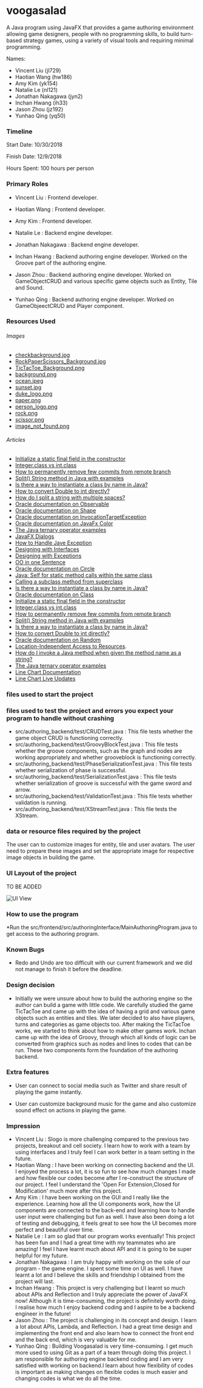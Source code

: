 # voogasalad

A Java program using JavaFX that provides a game authoring environment allowing game designers, people with no programming skills, to build turn-based strategy games, using a variety of visual tools and requiring minimal programming.

Names:

* Vincent Liu (jl729)
* Haotian Wang (hw186)
* Amy Kim (yk154)
* Natalie Le (nl121)
* Jonathan Nakagawa (jyn2)
* Inchan Hwang (ih33)
* Jason Zhou (jz192)
* Yunhao Qing (yq50)


### Timeline

Start Date: 10/30/2018

Finish Date: 12/9/2018

Hours Spent: 100 hours per person

### Primary Roles

* Vincent Liu : Frontend developer. <Add description here>
* Haotian Wang : Frontend developer. <Add description here>
* Amy Kim : Frontend developer. <Add description here>

* Natalie Le : Backend engine developer. <Add description here>
* Jonathan Nakagawa : Backend engine developer. <Add description here>

* Inchan Hwang : Backend authoring engine developer. Worked on the Groove part of the authoring engine.
* Jason Zhou : Backend authoring engine developer. Worked on GameObjectCRUD and various specific game objects such as Entity, Tile and Sound.
* Yunhao Qing : Backend authoring engine developer. Worked on GameObjeectCRUD and Player component.

### Resources Used

###### Images

* [checkbackground.jpg](https://images.chesscomfiles.com/uploads/v1/article/22566.abcddeab.630x354o.5e85b70e72f4@2x.jpeg)
* [RockPaperScissors_Background.jpg](https://i.ytimg.com/vi/Dvn-WbCQb70/maxresdefault.jpg)
* [TicTacToe_Background.png](https://cdn-images-1.medium.com/max/1600/1*kdY26OPGZbeNKJs60q0zUg.png)
* [background.png](https://encrypted-tbn0.gstatic.com/images?q=tbn:ANd9GcRrDDZIcchiLBLZuMP8HxLJjpU2mUrJgkPDqotBtpzTIrp17a2x)
* [ocean.jpeg](https://a.wattpad.com/userbg/HaloChanIsAShipper.40047.jpg)
* [sunset.jpg](http://fixfix.co/wp-content/uploads/2018/11/dawn-sunset-water-photos-best-of-sunset-of-dawn-sunset-water-photos.jpg)
* [duke_logo.png](https://upload.wikimedia.org/wikipedia/commons/thumb/e/e1/Duke_Athletics_logo.svg/1146px-Duke_Athletics_logo.svg.png)
* [paper.png](https://3.bp.blogspot.com/-gftBrj07XFM/WIk99l91McI/AAAAAAAAAAM/nm1_2rfH4FsJeW_F3UO337TLsUN8WllowCLcB/s1600/rock-paper-scissors-emoji-cartoon-019-512.png)
* [person_logo.png](https://encrypted-tbn0.gstatic.com/images?q=tbn:ANd9GcThWmHQrMD_tstdHfEj2O2Oq80BmLUM3qSKuGuBIPu2ZD4q35OL)
* [rock.png](https://yt3.ggpht.com/a-/AN66SAy82mSNmCOzj7sWNPKjzSaqQXsKAYP-wGwCGw=s900-mo-c-c0xffffffff-rj-k-no)
* [scissor.png](https://cdn0.iconfinder.com/data/icons/rock-paper-scissors-emoji/792/rock-paper-scissors-emoji-cartoon-001-512.png)
* [image_not_found.png](https://2.bp.blogspot.com/-zAN0xLpS5vo/WYPWp2_nDHI/AAAAAAAAEyg/ppWmfkMbkc8CiT-0EElAE9ePaTkEDVqbACLcBGAs/s800/image-not-found.png)

###### Articles


* [Initialize a static final field in the constructor](https://stackoverflow.com/questions/5093744/initialize-a-static-final-field-in-the-constructor)
* [Integer.class vs int.class](https://l.messenger.com/l.php?u=https%3A%2F%2Fstackoverflow.com%2Fquestions%2F22470985%2Finteger-class-vs-int-class&h=AT0oxh3T6S7cgm3CMzhRzM-bvukfJYa5z3dXlGkvSAJkB-cd-ucubCPXM4pLevC69Rc95Srq_DW-I0h1FdTZsHNwYd470REraRFeRU-z1YK_47OpJFGXvmkI6ulIDw)
* [How to permanently remove few commits from remote branch](https://stackoverflow.com/questions/3293531/how-to-permanently-remove-few-commits-from-remote-branch)
* [Split() String method in Java with examples](https://www.geeksforgeeks.org/split-string-java-examples/)
* [Is there a way to instantiate a class by name in Java?](https://stackoverflow.com/questions/9886266/is-there-a-way-to-instantiate-a-class-by-name-in-java)
* [How to convert Double to int directly?](https://stackoverflow.com/questions/5404149/how-to-convert-double-to-int-directly)
* [How do I split a string with multiple spaces?](https://kodejava.org/how-do-i-split-a-string-with-multiple-spaces/)
* [Oracle documentation on Observable](https://docs.oracle.com/javase/7/docs/api/java/util/Observable.html)
* [Oracle documentation on Shape](https://docs.oracle.com/javase/8/javafx/api/javafx/scene/shape/Shape.html)
* [Oracle documentation on InvocationTargetException](https://docs.oracle.com/javase/7/docs/api/java/lang/reflect/InvocationTargetException.html)
* [Oracle documentation on JavaFx Color](https://docs.oracle.com/javafx/2/api/javafx/scene/paint/Color.html)
* [The Java ternary operator examples](https://alvinalexander.com/java/edu/pj/pj010018)
* [JavaFX Dialogs](https://code.makery.ch/blog/javafx-dialogs-official/)
* [How to Handle Jave Exception](https://stackify.com/specify-handle-exceptions-java/)
* [Designing with Interfaces](https://www.artima.com/designtechniques/interfaces.html)
* [Designing with Exceptions](https://www.javaworld.com/article/2076721/core-java/designing-with-exceptions.html)
* [OO in one Sentence](https://media.pragprog.com/articles/may_04_oo1.pdf)
* [Oracle documentation on Circle](https://docs.oracle.com/javase/8/javafx/api/javafx/scene/shape/Circle.html)
* [Java: Self for static method calls within the same class](https://stackoverflow.com/questions/22700944/java-self-for-static-method-calls-within-the-same-class)
* [Calling a subclass method from superclass](https://stackoverflow.com/questions/10021603/calling-a-subclass-method-from-superclass)
* [Is there a way to instantiate a class by name in Java?](https://stackoverflow.com/questions/9886266/is-there-a-way-to-instantiate-a-class-by-name-in-java)
* [Oracle documentation on Class](https://docs.oracle.com/javase/7/docs/api/java/lang/Class.html#getConstructor(java.lang.Class...))
* [Initialize a static final field in the constructor](https://stackoverflow.com/questions/5093744/initialize-a-static-final-field-in-the-constructor)
* [Integer.class vs int.class](https://l.messenger.com/l.php?u=https%3A%2F%2Fstackoverflow.com%2Fquestions%2F22470985%2Finteger-class-vs-int-class&h=AT0oxh3T6S7cgm3CMzhRzM-bvukfJYa5z3dXlGkvSAJkB-cd-ucubCPXM4pLevC69Rc95Srq_DW-I0h1FdTZsHNwYd470REraRFeRU-z1YK_47OpJFGXvmkI6ulIDw)
* [How to permanently remove few commits from remote branch](https://stackoverflow.com/questions/3293531/how-to-permanently-remove-few-commits-from-remote-branch)
* [Split() String method in Java with examples](https://www.geeksforgeeks.org/split-string-java-examples/)
* [Is there a way to instantiate a class by name in Java?](https://stackoverflow.com/questions/9886266/is-there-a-way-to-instantiate-a-class-by-name-in-java)
* [How to convert Double to int directly?](https://stackoverflow.com/questions/5404149/how-to-convert-double-to-int-directly)
* [Oracle documentation on Random](https://docs.oracle.com/javase/7/docs/api/java/util/Random.html)
* [Location-Independent Access to Resources](https://docs.oracle.com/javase/8/docs/technotes/guides/lang/resources.html).
* [How do I invoke a Java method when given the method name as a string?](https://stackoverflow.com/questions/160970/how-do-i-invoke-a-java-method-when-given-the-method-name-as-a-string)
* [The Java ternary operator examples](https://alvinalexander.com/java/edu/pj/pj010018)
* [Line Chart Documentation](https://docs.oracle.com/javafx/2/charts/line-chart.htm#CIHGBCFI)
* [Line Chart Live Updates](https://stackoverflow.com/questions/22089022/line-chart-live-update)


### files used to start the project

### files used to test the project and errors you expect your program to handle without crashing

* src/authoring_backend/test/CRUDTest.java : This file tests whether the game object CRUD is functioning correctly.
* src/authoring_backend/test/GroovyBlockTest.java : This file tests whether the groove components, such as the graph and nodes are working appropriately and whether grooveblock is functioning correctly.
* src/authoring_backend/test/PhaseSerializationTest.java : This file tests whether serialization of phase is successful.
* src/authoring_backend/test/SerializationTest.java : This file tests whether serialization of groove is successful with the game sword and arrow.
* src/authoring_backend/test/ValidationTest.java : This file tests whether validation is running.
* src/authoring_backend/test/XStreamTest.java : This file tests the XStream.

### data or resource files required by the project

The user can to customize images for entity, tile and user avatars. The user need to prepare these images and set the appropriate image for respective image objects in building the game.

### UI Layout of the project

TO BE ADDED

![UI View](doc/<name>.png)

### How to use the program

*Run the src/frontend/src/authoringInterface/MainAuthoringProgram.java to get access to the authoring program.

### Known Bugs

* Redo and Undo are too difficult with our current framework and we did not manage to finish it before the deadline.


### Design decision

* Initially we were unsure about how to build the authoring engine so the author can build a game with little code. We carefully studied the game TicTacToe and came up with the idea of having a grid and various game objects such as entities and tiles. We later decided to also have players, turns and categories as game objects too. After making the TicTacToe works, we started to think about how to make other games work. Inchan came up with the idea of Groovy, through which all kinds of logic can be converted from graphics such as nodes and lines to codes that can be run. These two components form the foundation of the authoring backend.

### Extra features

* User can connect to social media such as Twitter and share result of playing the game instantly.

* User can customize background music for the game and also customize sound effect on actions in playing the game.

### Impression

* Vincent Liu : Slogo is more challenging compared to the previous two projects, breakout and cell society. I learn how to work with a team by using interfaces and I truly feel I can work better in a team setting in the future.
* Haotian Wang : I have been working on connecting backend and the UI. I enjoyed the process a lot, it is so fun to see how much changes I made and how flexible our codes become after I re-construct the structure of our project. I feel I understand the 'Open For Extension,Closed for Modification' much more after this project.
* Amy Kim : I have been working on the GUI and I really like the experience. Learning how all the UI components work, how the UI components are connected to the back-end and learning how to handle user input were challenging but fun as well. I have also been doing a lot of testing and debugging, it feels great to see how the UI becomes more perfect and beautiful over time.
* Natalie Le : I am so glad that our program works eventually! This project has been fun and I had a great time with my teammates who are amazing! I feel I have learnt much about API and it is going to be super helpful for my future.
* Jonathan Nakagawa : I am truly happy with working on the sole of our program - the game engine. I spent some time on UI as well. I have learnt a lot and I believe the skills and friendship I obtained from the project will last.
* Inchan Hwang : This project is very challenging but I learnt so much about APIs and Reflection and I truly appreciate the power of JavaFX now! Although it is time-consuming, the project is definitely worth doing. I realise how much I enjoy backend coding and I aspire to be a backend engineer in the future!
* Jason Zhou :  The project is challenging in its concept and design. I learn a lot about APIs, Lambda, and Reflection. I had a great time design and implementing the front end and also learn how to connect the front end and the back end, which is very valuable for me.
* Yunhao Qing : Building Voogasalad is very time-consuming. I get much more used to using Git as a part of a team through doing this project. I am responsible for authoring engine backend coding and I am very satisfied with working on backend.I learn about how flexibility of codes is important as making changes on flexible codes is much easier and changing codes is what we do all the time.